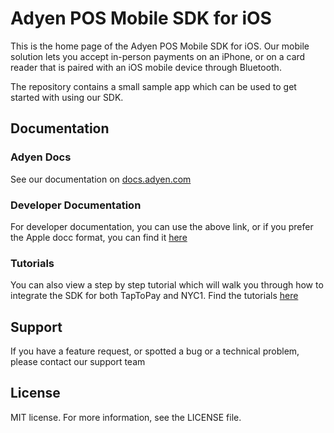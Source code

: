 # Adyen POS Mobile SDK for iOS

This is the home page of the Adyen POS Mobile SDK for iOS. Our mobile solution lets you accept in-person payments on an iPhone, or on a card reader that is paired with an iOS mobile device through Bluetooth.

The repository contains a small sample app which can be used to get started with using our SDK.  

## Documentation

### Adyen Docs
See our documentation on [docs.adyen.com](https://docs.adyen.com/point-of-sale/ipp-mobile/)

### Developer  Documentation
For developer documentation, you can use the above link, or if you prefer the Apple docc format, you can find it [here](https://adyen.github.io/adyen-pos-mobile-ios-artifacts/3.3.1/documentation/adyenpos/adyenpos)

### Tutorials
You can also view a step by step tutorial which will walk you through how to integrate the SDK for both TapToPay and NYC1.
Find the tutorials [here](https://adyen.github.io/adyen-pos-mobile-ios-artifacts/3.3.1/tutorials/meet-adyenpos/)


## Support
If you have a feature request, or spotted a bug or a technical problem, please contact our support team

## License
MIT license. For more information, see the LICENSE file.
